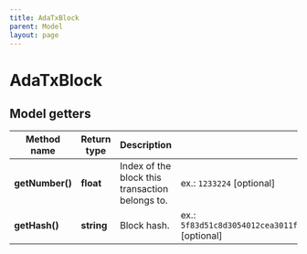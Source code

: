 ```yaml
---
title: AdaTxBlock
parent: Model
layout: page
---
```


# AdaTxBlock

## Model getters

Method name | Return type | Description | Notes
------------ | ------------- | ------------- | -------------
**getNumber()** | **float** | Index of the block this transaction belongs to. | ex.: `1233224` [optional]
**getHash()** | **string** | Block hash. | ex.: `5f83d51c8d3054012cea3011fa626b85d89442788721afd60719ab1f9ab8f78a` [optional]

